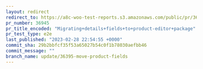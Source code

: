 ```yaml
---
layout: redirect
redirect_to: https://a8c-woo-test-reports.s3.amazonaws.com/public/pr/36945/e2e/index.html
pr_number: 36945
pr_title_encoded: "Migrating+details+fields+to+product-editor+package"
pr_test_type: e2e
last_published: "2023-02-28 22:54:55 +0000"
commit_sha: 29b2bbfcf35f53a65027b54c0f1b78030aefbb46
commit_message: ""
branch_name: update/36395-move-product-fields
---
```

